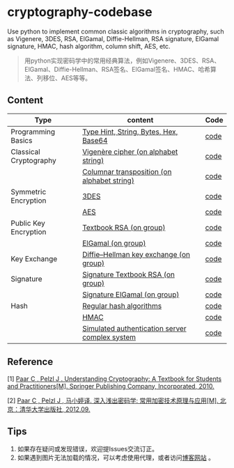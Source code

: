 # cryptography-codebase
Use python to implement common classic algorithms in cryptography, such as Vigenere, 3DES, RSA, ElGamal, Diffie-Hellman, RSA signature, ElGamal signature, HMAC, hash algorithm, column shift, AES, etc.

> 用python实现密码学中的常用经典算法，例如Vigenere、3DES、RSA、ElGamal、Diffie-Hellman、RSA签名、ElGamal签名、HMAC、哈希算法、列移位、AES等等。

## Content

| Type                   | content                                                      | Code                                                         |
| ---------------------- | ------------------------------------------------------------ | ------------------------------------------------------------ |
| Programming Basics     | [Type Hint, String, Bytes, Hex, Base64](https://github.com/timerring/cryptography-codebase/blob/main/Type%20Hint%2C%20String%2C%20Bytes%2C%20Hex%2C%20Base64.md) | [code](https://github.com/timerring/cryptography-codebase/tree/main/Codelib/Type%20Hint%2C%20String%2C%20Bytes%2C%20Hex%2C%20Base64) |
| Classical Cryptography | [Vigenère cipher (on alphabet string)](https://github.com/timerring/cryptography-codebase/blob/main/Vigenere%20cipher.md) | [code](https://github.com/timerring/cryptography-codebase/tree/main/Codelib/Vigenere%20cipher) |
|                        | [Columnar transposition (on alphabet string)](https://github.com/timerring/cryptography-codebase/blob/main/Columnar%20transposition%20(on%20alphabet%20string).md) | [code](https://github.com/timerring/cryptography-codebase/tree/main/Codelib/Columnar%20transposition%20(on%20alphabet%20string)) |
| Symmetric Encryption   | [3DES](https://github.com/timerring/cryptography-codebase/blob/main/3DES.md) | [code](https://github.com/timerring/cryptography-codebase/tree/main/Codelib/3DES) |
|                        | [AES](https://github.com/timerring/cryptography-codebase/blob/main/AES.md) | [code](https://github.com/timerring/cryptography-codebase/tree/main/Codelib/AES) |
| Public Key Encryption  | [Textbook RSA (on group)](https://github.com/timerring/cryptography-codebase/blob/main/Textbook%20RSA%20(on%20group).md) | [code](https://github.com/timerring/cryptography-codebase/tree/main/Codelib/Textbook%20RSA%20(on%20group)) |
|                        | [ElGamal (on group)](https://github.com/timerring/cryptography-codebase/blob/main/ElGamal%20(on%20group).md) | [code](https://github.com/timerring/cryptography-codebase/tree/main/Codelib/ElGamal%20(on%20group)) |
| Key Exchange           | [Diffie–Hellman key exchange (on group)](https://github.com/timerring/cryptography-codebase/blob/main/Diffie%E2%80%93Hellman%20key%20exchange%20(on%20group).md) | [code](https://github.com/timerring/cryptography-codebase/tree/main/Codelib/Diffie%E2%80%93Hellman%20key%20exchange%20(on%20group)) |
| Signature              | [Signature Textbook RSA (on group)](https://github.com/timerring/cryptography-codebase/blob/main/Signature%20Textbook%20RSA%20(on%20group).md) | [code](https://github.com/timerring/cryptography-codebase/tree/main/Codelib/Signature%20Textbook%20RSA%20(on%20group)) |
|                        | [Signature ElGamal (on group)](https://github.com/timerring/cryptography-codebase/blob/main/Signature%20ElGamal%20(on%20group).md) | [code](https://github.com/timerring/cryptography-codebase/tree/main/Codelib/Signature%20ElGamal%20(on%20group)) |
| Hash                   | [Regular hash algorithms](https://github.com/timerring/cryptography-codebase/blob/main/Regular%20hash%20algorithms.md) | [code](https://github.com/timerring/cryptography-codebase/tree/main/Codelib/Regular%20hash%20algorithms) |
|                        | [HMAC](https://github.com/timerring/cryptography-codebase/blob/main/HMAC.md) | [code](https://github.com/timerring/cryptography-codebase/tree/main/Codelib/HMAC) |
|                        | [Simulated authentication server complex system](https://github.com/timerring/cryptography-codebase/blob/main/Simulated%20authentication%20server%20complex%20system.md) | [code](https://github.com/timerring/cryptography-codebase/tree/main/Codelib/Simulated%20authentication%20server%20complex%20system) |

## Reference

[1] [Paar C ,  Pelzl J . Understanding Cryptography: A Textbook for Students and Practitioners[M]. Springer Publishing Company, Incorporated, 2010.]()

[2] [Paar C ,  Pelzl J , 马小婷译.  深入浅出密码学: 常用加密技术原理与应用[M]. 北京：清华大学出版社,  2012.09.]()

## Tips

1. 如果存在疑问或发现错误，欢迎提Issues交流订正。
2. 如果遇到图片无法加载的情况，可以考虑使用代理，或者访问[博客网站](https://blog.csdn.net/m0_52316372/category_11907347.html) 。
